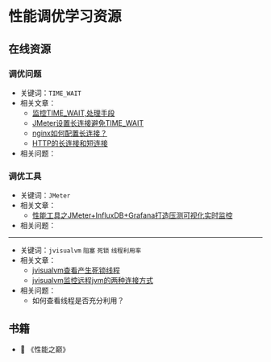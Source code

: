 # 性能调优学习资源

## 在线资源

### 调优问题

- 关键词：`TIME_WAIT`
- 相关文章：
  - [监控TIME_WAIT,处理手段](https://onlinehelp.opswat.com/centralmgmt/What_you_need_to_do_if_you_see_too_many_TIME_WAIT_sockets.html)
  - [JMeter设置长连接避免TIME_WAIT](https://www.cnblogs.com/crazymakercircle/p/11748890.html)
  - [nginx如何配置长连接？](https://blog.csdn.net/wangkai_123456/article/details/71715852)
  - [HTTP的长连接和短连接](https://www.cnblogs.com/cswuyg/p/3653263.html)
- 相关问题：

### 调优工具

- 关键词：`JMeter`
- 相关文章：
  - [性能工具之JMeter+InfluxDB+Grafana打造压测可视化实时监控](https://blog.csdn.net/zuozewei/article/details/82911173)
- 相关问题：

---

- 关键词：`jvisualvm` `阻塞` `死锁` `线程利用率`
- 相关文章：
  - [jvisualvm查看产生死锁线程](https://blog.csdn.net/xidiancoder/article/details/56049315)
  - [jvisualvm监控远程jvm的两种连接方式](https://www.jianshu.com/p/81dd1f3311e5)
- 相关问题：
  - 如何查看线程是否充分利用？


## 书籍

* :book: 《性能之巅》
